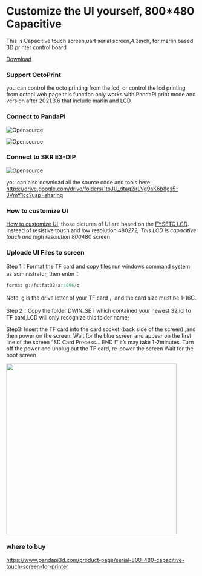 # Customize the UI yourself, 800*480 Capacitive
This is Capacitive touch screen,uart serial screen,4.3inch, for marlin based 3D printer control board

[Download](https://drive.google.com/drive/folders/1toJU_dtaq2irLVg9aK6b8gs5-JVmY1cc?usp=sharing)

### Support OctoPrint
you can control the octo printing from the lcd, or control the lcd printing from octopi web page.this function only works with PandaPi print mode and version after 2021.3.6 that include marlin and LCD.


### Connect to PandaPI

![Opensource](https://gitee.com/luojin/bob_robot/raw/master/imges/34552.jpg)

![Opensource](https://gitee.com/luojin/bob_robot/raw/master/imges/134412.jpg)

### Connect to SKR E3-DIP
![Opensource](https://gitee.com/luojin/bob_robot/raw/master/imges/151653.jpg)

you can also download all the source code and tools here: https://drive.google.com/drive/folders/1toJU_dtaq2irLVg9aK6b8gs5-JVmY1cc?usp=sharing

### How to customize UI
[How to customize UI](https://github.com/markniu/PandaPi/wiki/Customize-the-UI-(replace-Image)), those pictures of UI are based on the [FYSETC LCD](https://github.com/FYSETC/FYSTLCD). 
Instead of resistive touch and low resolution 480*272, This LCD is capacitive touch and high resolution 800*480 screen

### Uploade UI Files to screen
Step 1：Format the TF card and copy files run windows command system as administrator, then enter：
```c
format g:/fs:fat32/a:4096/q
```
Note: g is the drive letter of your TF card ，and the card size must be 1-16G.

Step 2：Copy the folder DWIN_SET which contained your newest 32.icl to TF card,LCD will only recognize this folder name;

Step3:  Insert the TF card into the card socket (back side of the screen) ,and then power on the screen. Wait for the blue screen and appear on the first line of the screen “SD Card Process... END !” it’s may take 1-2minutes. Turn off the power and unplug out the TF card, re-power the screen Wait for the boot screen.

<img width="450"  src="https://gitee.com/luojin/bob_robot/raw/master/imges/update_lcd.jpg"/>


### where to buy  
https://www.pandapi3d.com/product-page/serial-800-480-capacitive-touch-screen-for-printer



